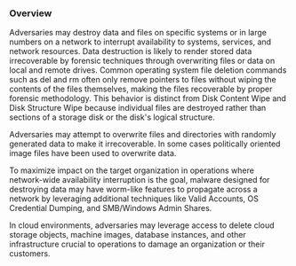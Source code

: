 ### Overview

Adversaries may destroy data and files on specific systems or in large numbers on a network to interrupt availability to systems, services, and network resources. Data destruction is likely to render stored data irrecoverable by forensic techniques through overwriting files or data on local and remote drives. Common operating system file deletion commands such as del and rm often only remove pointers to files without wiping the contents of the files themselves, making the files recoverable by proper forensic methodology. This behavior is distinct from Disk Content Wipe and Disk Structure Wipe because individual files are destroyed rather than sections of a storage disk or the disk's logical structure.

Adversaries may attempt to overwrite files and directories with randomly generated data to make it irrecoverable. In some cases politically oriented image files have been used to overwrite data.

To maximize impact on the target organization in operations where network-wide availability interruption is the goal, malware designed for destroying data may have worm-like features to propagate across a network by leveraging additional techniques like Valid Accounts, OS Credential Dumping, and SMB/Windows Admin Shares.

In cloud environments, adversaries may leverage access to delete cloud storage objects, machine images, database instances, and other infrastructure crucial to operations to damage an organization or their customers.